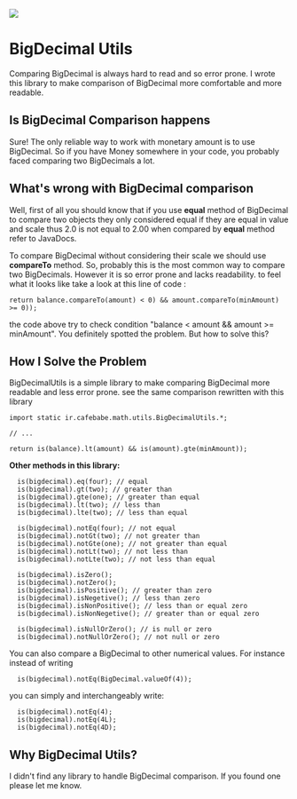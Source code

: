 [![](https://jitpack.io/v/mortezaadi/bigdecimal-utils.svg)](https://jitpack.io/#mortezaadi/bigdecimal-utils)

BigDecimal Utils
===============================================
Comparing BigDecimal is always hard to read and so error prone. I wrote this library
to make comparison of BigDecimal more comfortable and more readable. 

Is BigDecimal Comparison happens
---------------------------------
Sure! The only reliable way to work with monetary amount is to use BigDecimal. So if you have 
Money somewhere in your code, you probably faced comparing two BigDecimals a lot.

What's wrong with BigDecimal comparison
--------------------------------------
Well, first of all you should know that if you use **equal** method of BigDecimal to compare two objects they only considered equal if they are equal in value and scale thus 2.0 is not equal to 2.00 when compared by
**equal** method refer to JavaDocs.

To compare BigDecimal without considering their scale we should use **compareTo** method. So, probably this is 
the most common way to compare two BigDecimals. However it is so error prone and lacks readability.
to feel what it looks like take a look at this line of code :

    return balance.compareTo(amount) < 0) && amount.compareTo(minAmount) >= 0));

the code above try to check condition "balance < amount && amount >= minAmount". You
definitely spotted the problem. But how to solve this?

How I Solve the Problem
------------------------
BigDecimalUtils is a simple library to make comparing BigDecimal more readable and less error prone.
see the same comparison rewritten with this library

	import static ir.cafebabe.math.utils.BigDecimalUtils.*;

    // ...

    return is(balance).lt(amount) && is(amount).gte(minAmount));

**Other methods in this library:**

      is(bigdecimal).eq(four); // equal
      is(bigdecimal).gt(two); // greater than
      is(bigdecimal).gte(one); // greater than equal
      is(bigdecimal).lt(two); // less than
      is(bigdecimal).lte(two); // less than equal
 
      is(bigdecimal).notEq(four); // not equal
      is(bigdecimal).notGt(two); // not greater than
      is(bigdecimal).notGte(one); // not greater than equal
      is(bigdecimal).notLt(two); // not less than
      is(bigdecimal).notLte(two); // not less than equal
 
      is(bigdecimal).isZero(); 	
      is(bigdecimal).notZero(); 
      is(bigdecimal).isPositive(); // greater than zero
      is(bigdecimal).isNegetive(); // less than zero
      is(bigdecimal).isNonPositive(); // less than or equal zero
      is(bigdecimal).isNonNegetive(); // greater than or equal zero

      is(bigdecimal).isNullOrZero(); // is null or zero
      is(bigdecimal).notNullOrZero(); // not null or zero

You can also compare a BigDecimal to other numerical values. For instance instead of writing

      is(bigdecimal).notEq(BigDecimal.valueOf(4));

you can simply and interchangeably write:

      is(bigdecimal).notEq(4);
      is(bigdecimal).notEq(4L);
      is(bigdecimal).notEq(4D);
       
Why BigDecimal Utils?
--------------------------
I didn't find any library to handle BigDecimal comparison. If you found one please let me know.



